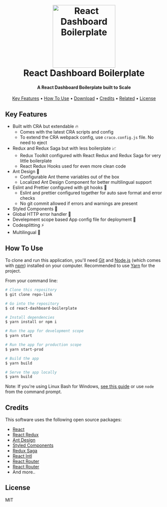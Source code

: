 <h1 align="center">
  <br>
  <img src="https://i.imgur.com/7nkwu15.png" alt="React Dashboard Boilerplate" width="200">
  <br>
    React Dashboard Boilerplate
  <br>
</h1>

<h4 align="center">A React Dashboard Boilerplate built to Scale</h4>

<p align="center">
  <a href="#key-features">Key Features</a> •
  <a href="#how-to-use">How To Use</a> •
  <a href="#download">Download</a> •
  <a href="#credits">Credits</a> •
  <a href="#related">Related</a> •
  <a href="#license">License</a>
</p>

## Key Features

- Built with CRA but extendable :fire:
  - Comes with the latest CRA scripts and config
  - To extend the CRA webpack config, use `craco.config.js` file. No need to eject
- Redux and Redux Saga but with less boilerplate :chart_with_upwards_trend:
  - Redux Toolkit configured with React Redux and Redux Saga for very little boilerplate
  - React Redux Hooks used for even more clean code
- Ant Design :blue_heart:
  - Configurable Ant theme variables out of the box
  - Localized Ant Design Component for better multilingual support
- Eslint and Prettier configured with git hooks :cop:
  - Eslint and prettier configured together for auto save format and error checks
  - No git commit allowed if errors and warnings are present
- Styled Components :nail_care:
- Global HTTP error handler :raised_hands:
- Develepment scope based App config file for deployment :rocket:
- Codesplitting :zap:
- Multilingual :speak_no_evil:

## How To Use

To clone and run this application, you'll need [Git](https://git-scm.com) and [Node.js](https://nodejs.org/en/download/) (which comes with [npm](http://npmjs.com)) installed on your computer. Recommended to use [Yarn](https://classic.yarnpkg.com/en/docs/install/#windows-stable) for the project.

From your command line:

```bash
# Clone this repository
$ git clone repo-link

# Go into the repository
$ cd react-dashboard-boilerplate

# Install dependencies
$ yarn install or npm i

# Run the app for development scope
$ yarn start

# Run the app for production scope
$ yarn start-prod

# Build the app
$ yarn build

# Serve the app locally
$ yarn build


```

Note: If you're using Linux Bash for Windows, [see this guide](https://www.howtogeek.com/261575/how-to-run-graphical-linux-desktop-applications-from-windows-10s-bash-shell/) or use `node` from the command prompt.

## Credits

This software uses the following open source packages:

- [React](https://reactjs.org/)
- [React Redux](https://react-redux.js.org/)
- [Ant Design](https://ant.design/)
- [Styled Components](https://styled-components.com/)
- [Redux Saga](https://redux-saga.js.org/)
- [React Intl](https://formatjs.io/docs/react-intl/)
- [React Router](https://reactrouter.com/)
- [React Router](https://www.axios.com/)
- And more..

## License

MIT
